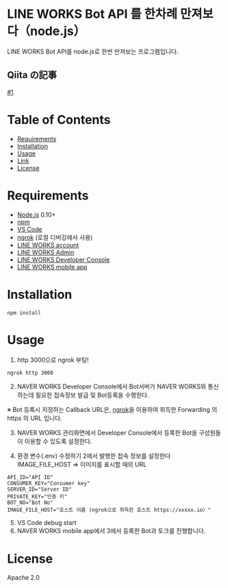# LINE WORKS Bot API 를 한차례 만져보다（node.js）

LINE WORKS Bot API를 node.js로 한번 만져보는 프로그램입니다.

## Qiita の記事

[#1](https://qiita.com/shotamaco/items/bd510729adc0497d7d0b)

# Table of Contents

- [Requirements](#requirements)
- [Installation](#installation)
- [Usage](#usage)
- [Link](#link)
- [License](#license)

# Requirements

- [Node.js](https://nodejs.org/) 0.10+
- [npm](https://www.npmjs.com/)
- [VS Code](https://code.visualstudio.com/)
- [ngrok](https://ngrok.com/) (로컬 디버깅에서 사용)
- [LINE WORKS account](https://line.worksmobile.com/jp/)
- [LINE WORKS Admin](https://contact.worksmobile.com/v2/admin/member/management)
- [LINE WORKS Developer Console](https://developers.worksmobile.com/jp/console/openapi/main)
- [LINE WORKS mobile app](https://line.worksmobile.com/jp/download/)

# Installation

```
npm install
```

# Usage

1. http 3000으로 ngrok 부팅!

```
ngrok http 3000
```

2. NAVER WORKS Developer Console에서 Bot서버가 NAVER WORKS와 통신하는데 필요한 접속정보 발급 및 Bot등록을 수행한다.

※ Bot 등록시 지정하는 Callback URL은, [ngrok](https://ngrok.com/)을 이용하여 취득한 Forwarding 의 https 의 URL 입니다.

3. NAVER WORKS 관리화면에서 Developer Console에서 등록한 Bot을 구성원들이 이용할 수 있도록 설정한다.

4. 환경 변수(.env) 수정하기
   2에서 발행한 접속 정보를 설정한다
   IMAGE_FILE_HOST => 이미지를 표시할 때의 URL

```
API_ID="API ID"
CONSUMER_KEY="Consumer key"
SERVER_ID="Server ID"
PRIVATE_KEY="인증 키"
BOT_NO="Bot No"
IMAGE_FILE_HOST="호스트 이름 (ngrok으로 취득한 호스트 https://xxxxx.io）"
```

5. VS Code debug start
6. NAVER WORKS mobile app에서 3에서 등록한 Bot과 토크를 진행합니다.

# License

Apache 2.0
